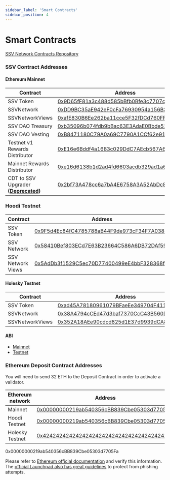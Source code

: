 ```yaml
---
sidebar_label: 'Smart Contracts'
sidebar_position: 4
---
```


# Smart Contracts

[SSV Network Contracts Repository](https://github.com/ssvlabs/ssv-network/tree/main/contracts)

### SSV Contract Addresses <a href="#bhl3qnbkn7py" id="bhl3qnbkn7py"></a>

#### Ethereum Mainnet

| Contract                  | Address                                                                                              |
|---------------------------|------------------------------------------------------------------------------------------------------|
| SSV Token                 | [0x9D65fF81a3c488d585bBfb0Bfe3c7707c7917f54](https://etherscan.io/address/0x9D65fF81a3c488d585bBfb0Bfe3c7707c7917f54) |
| SSVNetwork                | [0xDD9BC35aE942eF0cFa76930954a156B3fF30a4E1](https://etherscan.io/address/0xDD9BC35aE942eF0cFa76930954a156B3fF30a4E1) |
| SSVNetworkViews           | [0xafE830B6Ee262ba11cce5F32fDCd760FFE6a66e4](https://etherscan.io/address/0xafE830B6Ee262ba11cce5F32fDCd760FFE6a66e4) |
| SSV DAO Treasury          | [0xb35096b074fdb9bBac63E3AdaE0Bbde512B2E6b6](https://etherscan.io/address/0xb35096b074fdb9bBac63E3AdaE0Bbde512B2E6b6) |
| SSV DAO Vesting           | [0xB8471180C79A0a69C7790A1CCf62e91b3c3559Bf](https://etherscan.io/address/0xB8471180C79A0a69C7790A1CCf62e91b3c3559Bf) |
| Testnet v1 Rewards Distributor | [0xE16e6Bddf4a1683c029DdC7AEcb567A6095e95A6](https://etherscan.io/address/0xE16e6Bddf4a1683c029DdC7AEcb567A6095e95A6) |
| Mainnet Rewards Distributor | [0xe16d6138b1d2ad4fd6603acdb329ad1a6cd26d9f](https://etherscan.io/address/0xe16d6138b1d2ad4fd6603acdb329ad1a6cd26d9f) |
| CDT to SSV Upgrader **([Deprecated](https://snapshot.box/#/s:mainnet.ssvnetwork.eth/proposal/0xff1b868f97de48db3ba26c5254e9902645ed55b5107a84ee0cbcb98b31973f27))**     | [0x2bf73A478cc6a7bA4E6758A3A52AbDc8CDBa735E](https://etherscan.io/address/0x2bf73A478cc6a7bA4E6758A3A52AbDc8CDBa735E) |


### Hoodi Testnet

| Contract        | Address                                                                                                      |
| ----------------- | ----------------------------------------------------------------------------------------------------------------------------- |
| SSV Token         | [0x9F5d4Ec84fC4785788aB44F9de973cF34F7A038e](https://hoodi.etherscan.io/address/0x9F5d4Ec84fC4785788aB44F9de973cF34F7A038e) |
| SSV Network       | [0x58410Bef803ECd7E63B23664C586A6DB72DAf59c](https://hoodi.etherscan.io/address/0x58410Bef803ECd7E63B23664C586A6DB72DAf59c) |
| SSV Network Views | [0x5AdDb3f1529C5ec70D77400499eE4bbF328368fe](https://hoodi.etherscan.io/address/0x5AdDb3f1529C5ec70D77400499eE4bbF328368fe) |

#### Holesky Testnet

| Contract        | Address                                                                                                      |
|-----------------|-------------------------------------------------------------------------------------------------------------|
| SSV Token       | [0xad45A78180961079BFaeEe349704F411dfF947C6](https://holesky.etherscan.io/address/0xad45A78180961079BFaeEe349704F411dfF947C6) |
| SSVNetwork      | [0x38A4794cCEd47d3baf7370CcC43B560D3a1beEFA](https://holesky.etherscan.io/address/0x38A4794cCEd47d3baf7370CcC43B560D3a1beEFA) |
| SSVNetworkViews | [0x352A18AEe90cdcd825d1E37d9939dCA86C00e281](https://holesky.etherscan.io/address/0x352A18AEe90cdcd825d1E37d9939dCA86C00e281) |


#### ABI

* [Mainnet](https://github.com/ssvlabs/ssv-network/tree/contract-abi/docs/mainnet/v1.2.0/abi)
* [Testnet](https://github.com/ssvlabs/ssv-network/tree/contract-abi/docs/testnet/v1.2.0/abi)

### Ethereum Deposit Contract Addresses

You will need to send 32 ETH to the Deposit Contract in order to activate a validator.

| Ethereum network | Address                                                                                                         |
|------------------|-----------------------------------------------------------------------------------------------------------------|
| Mainnet          | [0x00000000219ab540356cBB839Cbe05303d7705Fa](https://etherscan.io/address/0x00000000219ab540356cBB839Cbe05303d7705Fa) |
| Hoodi Testnet  | [0x00000000219ab540356cBB839Cbe05303d7705Fa](https://hoodi.etherscan.io/address/0x00000000219ab540356cBB839Cbe05303d7705Fa) |
| Holesky Testnet  | [0x4242424242424242424242424242424242424242](https://holesky.etherscan.io/address/0x4242424242424242424242424242424242424242) |


0x00000000219ab540356cBB839Cbe05303d7705Fa


Please refer to [Ethereum official documentation](https://ethereum.org/en/staking/deposit-contract/) and verify this information. The [official Launchpad also has great guidelines](https://holesky.launchpad.ethereum.org/) to protect from phishing attempts.
